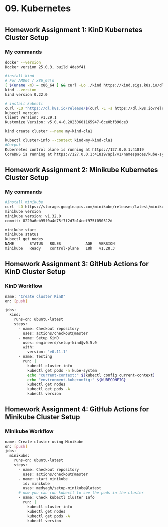 #
# 09. Kubernetes
#

## Homework Assignment 1: KinD Kubernetes Cluster Setup

### My commands
``` bash
docker --version 
Docker version 25.0.3, build 4debf41

#install kind
# For AMD64 / x86_64\n
[ $(uname -m) = x86_64 ] && curl -Lo ./kind https://kind.sigs.k8s.io/dl/v0.22.0/kind-linux-amd64\n
kind --version
kind version 0.22.0

# install kubectl
curl -LO "https://dl.k8s.io/release/$(curl -L -s https://dl.k8s.io/release/stable.txt)/bin/linux/amd64/kubectl"
kubectl version
Client Version: v1.29.1
Kustomize Version: v5.0.4-0.20230601165947-6ce0bf390ce3

kind create cluster --name my-kind-cla1

kubectl cluster-info --context kind-my-kind-cla1
#Output
Kubernetes control plane is running at https://127.0.0.1:41819
CoreDNS is running at https://127.0.0.1:41819/api/v1/namespaces/kube-system/services/kube-dns:dns/proxy
```

## Homework Assignment 2: Minikube Kubernetes Cluster Setup

### My commands

``` bash
#Install minikube
curl -LO https://storage.googleapis.com/minikube/releases/latest/minikube-linux-amd64\nsudo install minikube-linux-amd64 /usr/local/bin/minikube
minikube version 
minikube version: v1.32.0
commit: 8220a6eb95f0a4d75f7f2d7b14cef975f050512d

minikube start  
minikube status
kubectl get nodes
NAME       STATUS   ROLES           AGE   VERSION
minikube   Ready    control-plane   18h   v1.28.3
```

## Homework Assignment 3: GitHub Actions for KinD Cluster Setup

### KinD Workflow

``` bash
name: "Create cluster KinD"
on: [push]

jobs:
  kind:
    runs-on: ubuntu-latest
    steps:
      - name: Checkout repository  
        uses: actions/checkout@master
      - name: Setup KinD
        uses: engineerd/setup-kind@v0.5.0
        with:
          version: "v0.11.1"
      - name: Testing
        run: |
          kubectl cluster-info 
          kubectl get pods -n kube-system 
          echo "current-context:" $(kubectl config current-context) 
          echo "environment-kubeconfig:" ${KUBECONFIG} 
          kubectl get nodes
          kubectl get pods -A
          kubectl version
```

## Homework Assignment 4: GitHub Actions for Minikube Cluster Setup

### Minikube Workflow

``` bash
name: Create cluster using Minikube
on: [push]
jobs:
  minikube:
    runs-on: ubuntu-latest
    steps:
      - name: Checkout repository  
        uses: actions/checkout@master
      - name: start minikube
        id: minikube
        uses: medyagh/setup-minikube@latest
      # now you can run kubectl to see the pods in the cluster
      - name: Check kubectl Cluster Info
        run: |
          kubectl cluster-info
          kubectl get nodes
          kubectl get pods -A
          kubectl version
```